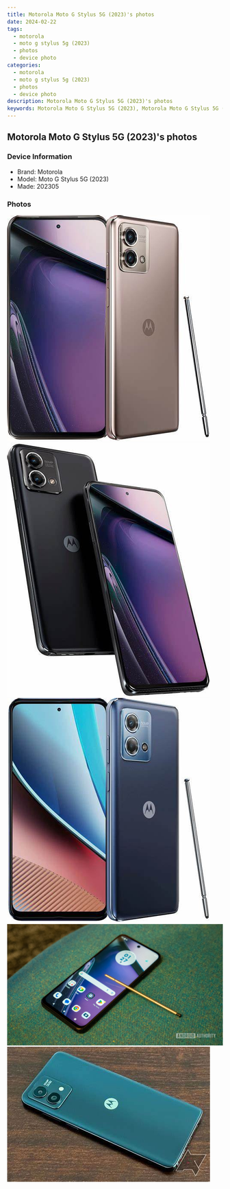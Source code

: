 ```yaml
---
title: Motorola Moto G Stylus 5G (2023)'s photos
date: 2024-02-22
tags: 
  - motorola
  - moto g stylus 5g (2023)
  - photos
  - device photo
categories: 
  - motorola
  - moto g stylus 5g (2023)
  - photos
  - device photo
description: Motorola Moto G Stylus 5G (2023)'s photos
keywords: Motorola Moto G Stylus 5G (2023), Motorola Moto G Stylus 5G (2023) photos, Motorola Moto G Stylus 5G (2023) device photo
---
```


## Motorola Moto G Stylus 5G (2023)'s photos

### Device Information

- Brand: Motorola
- Model: Moto G Stylus 5G (2023)
- Made: 202305

### Photos

![/images/best-assets/devices/motorola/motorola-moto-g-stylus-5g-(2023)/1.jpg](/images/best-assets/devices/motorola/motorola-moto-g-stylus-5g-(2023)/1.jpg)
![/images/best-assets/devices/motorola/motorola-moto-g-stylus-5g-(2023)/2.jpg](/images/best-assets/devices/motorola/motorola-moto-g-stylus-5g-(2023)/2.jpg)
![/images/best-assets/devices/motorola/motorola-moto-g-stylus-5g-(2023)/3.jpg](/images/best-assets/devices/motorola/motorola-moto-g-stylus-5g-(2023)/3.jpg)
![/images/best-assets/devices/motorola/motorola-moto-g-stylus-5g-(2023)/4.jpg](/images/best-assets/devices/motorola/motorola-moto-g-stylus-5g-(2023)/4.jpg)
![/images/best-assets/devices/motorola/motorola-moto-g-stylus-5g-(2023)/5.jpg](/images/best-assets/devices/motorola/motorola-moto-g-stylus-5g-(2023)/5.jpg)
